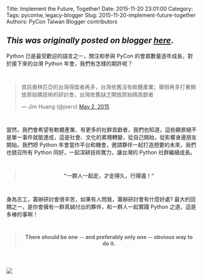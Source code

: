 Title: Implement the Future, Together!
Date: 2015-11-20 23:01:00
Category:
Tags: pycontw, legacy-blogger
Slug: 2015-11-20-implement-future-together
Authors: PyCon Taiwan Blogger contributors

*This was originally posted on blogger [here](https://pycontw.blogspot.com/2015/11/implement-future-together.html)*.
---
<p>Python 已是最受歡迎的語言之一，關注和參與 PyCon 的會眾數量逐年成長，對於接下來的台灣 Python 年會，我們有怎樣的期許呢？</p>

<div style="margin: 3em 0 3em 0;">
    <blockquote class="twitter-tweet tw-align-center" lang="en"><p dir="ltr" lang="zh">資訊奧林匹亞的台灣得獎者再多，台灣依舊沒有軟體產業；舉辦再多打著開放原始碼技術的研討會，台灣依舊缺乏開放原始碼貢獻者</p>&mdash; Jim Huang (@jserv) <a href="https://twitter.com/jserv/status/594504803486605312">May 2, 2015</a></blockquote>

</div>

<p>當然，我們會希望有軟體產業、有更多的社群貢獻者，我們也知道，這些願景絕不是單一事件就能達成，這是社會、文化的累積轉變，從自己開始，從影響身邊朋友開始。我們把
Python 年會當作平台和機會，邀請夥伴一起打造想要的未來，我們也號召所有 Python 同好，一起深耕技術實力，讓台灣的 Python 社群繼續成長。</p>

<div style="text-align: center; margin: 3em 0 3em 0;">
    <strong><blockquote>"一群人一起走，才走得久，行得遠！"</blockquote></strong>
</div>

<p>身為志工，籌辦研討會很辛苦，如果有人問我，籌辦研討會有什麼好處? 最大的回饋之一，是你會擁有一群真誠付出的夥伴，和一群人一起實踐 Python 之道，這是多棒的事啊！</p>

<div style="text-align: center; margin: 3em 0 4em 0;">
    <strong><blockquote>There should be one -- and preferably only one -- obvious way to do it.</blockquote></strong></p>
</div>

<img src="https://lh3.googleusercontent.com/-uTtNbHSwZj8/Vk10shWWOwI/AAAAAAAABuo/dVXAdtgFcsI/s600-Ic42/IMG_20151024_132831.jpg" style="display: block; margin: 0 auto;" />

<br />
<br />
